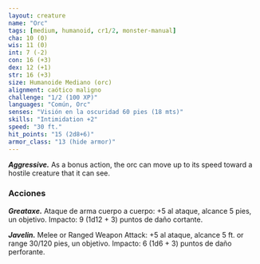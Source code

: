 ```yaml
---
layout: creature
name: "Orc"
tags: [medium, humanoid, cr1/2, monster-manual]
cha: 10 (0)
wis: 11 (0)
int: 7 (-2)
con: 16 (+3)
dex: 12 (+1)
str: 16 (+3)
size: Humanoide Mediano (orc)
alignment: caótico maligno
challenge: "1/2 (100 XP)"
languages: "Común, Orc"
senses: "Visión en la oscuridad 60 pies (18 mts)"
skills: "Intimidation +2"
speed: "30 ft."
hit_points: "15 (2d8+6)"
armor_class: "13 (hide armor)"
---
```


***Aggressive.*** As a bonus action, the orc can move up to its speed toward a hostile creature that it can see.

### Acciones

***Greataxe.*** Ataque de arma cuerpo a cuerpo: +5 al ataque, alcance 5 pies, un objetivo. Impacto: 9 (1d12 + 3) puntos de daño cortante.

***Javelin.*** Melee or Ranged Weapon Attack: +5 al ataque, alcance 5 ft. or range 30/120 pies, un objetivo. Impacto: 6 (1d6 + 3) puntos de daño perforante.